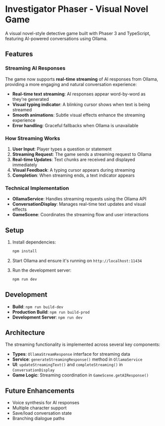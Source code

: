 # Investigator Phaser - Visual Novel Game

A visual novel-style detective game built with Phaser 3 and TypeScript, featuring AI-powered conversations using Ollama.

## Features

### Streaming AI Responses
The game now supports **real-time streaming** of AI responses from Ollama, providing a more engaging and natural conversation experience:

- **Real-time text streaming**: AI responses appear word-by-word as they're generated
- **Visual typing indicator**: A blinking cursor shows when text is being streamed
- **Smooth animations**: Subtle visual effects enhance the streaming experience
- **Error handling**: Graceful fallbacks when Ollama is unavailable

### How Streaming Works

1. **User Input**: Player types a question or statement
2. **Streaming Request**: The game sends a streaming request to Ollama
3. **Real-time Updates**: Text chunks are received and displayed immediately
4. **Visual Feedback**: A typing cursor appears during streaming
5. **Completion**: When streaming ends, a text indicator appears

### Technical Implementation

- **OllamaService**: Handles streaming requests using the Ollama API
- **ConversationDisplay**: Manages real-time text updates and visual effects
- **GameScene**: Coordinates the streaming flow and user interactions

## Setup

1. Install dependencies:
   ```bash
   npm install
   ```

2. Start Ollama and ensure it's running on `http://localhost:11434`

3. Run the development server:
   ```bash
   npm run dev
   ```

## Development

- **Build**: `npm run build-dev`
- **Production Build**: `npm run build-prod`
- **Development Server**: `npm run dev`

## Architecture

The streaming functionality is implemented across several key components:

- **Types**: `OllamaStreamResponse` interface for streaming data
- **Service**: `generateStreamingResponse()` method in `OllamaService`
- **UI**: `updateStreamingText()` and `completeStreaming()` in `ConversationDisplay`
- **Game Logic**: Streaming coordination in `GameScene.getAIResponse()`

## Future Enhancements

- Voice synthesis for AI responses
- Multiple character support
- Save/load conversation state
- Branching dialogue paths
